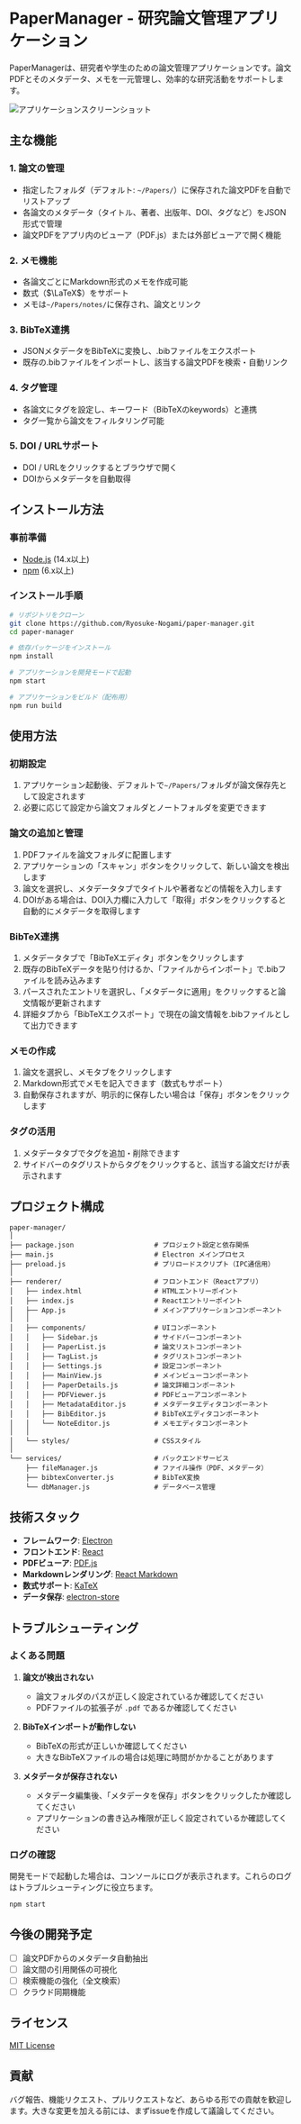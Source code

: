# PaperManager - 研究論文管理アプリケーション

PaperManagerは、研究者や学生のための論文管理アプリケーションです。論文PDFとそのメタデータ、メモを一元管理し、効率的な研究活動をサポートします。

![アプリケーションスクリーンショット](docs/screenshot.png)

## 主な機能

### 1. 論文の管理
- 指定したフォルダ（デフォルト: `~/Papers/`）に保存された論文PDFを自動でリストアップ
- 各論文のメタデータ（タイトル、著者、出版年、DOI、タグなど）をJSON形式で管理
- 論文PDFをアプリ内のビューア（PDF.js）または外部ビューアで開く機能

### 2. メモ機能
- 各論文ごとにMarkdown形式のメモを作成可能
- 数式（$\LaTeX$）をサポート
- メモは`~/Papers/notes/`に保存され、論文とリンク

### 3. BibTeX連携
- JSONメタデータをBibTeXに変換し、.bibファイルをエクスポート
- 既存の.bibファイルをインポートし、該当する論文PDFを検索・自動リンク

### 4. タグ管理
- 各論文にタグを設定し、キーワード（BibTeXのkeywords）と連携
- タグ一覧から論文をフィルタリング可能

### 5. DOI / URLサポート
- DOI / URLをクリックするとブラウザで開く
- DOIからメタデータを自動取得

## インストール方法

### 事前準備
- [Node.js](https://nodejs.org/) (14.x以上)
- [npm](https://www.npmjs.com/) (6.x以上)

### インストール手順

```bash
# リポジトリをクローン
git clone https://github.com/Ryosuke-Nogami/paper-manager.git
cd paper-manager

# 依存パッケージをインストール
npm install

# アプリケーションを開発モードで起動
npm start

# アプリケーションをビルド（配布用）
npm run build
```

## 使用方法

### 初期設定
1. アプリケーション起動後、デフォルトで`~/Papers/`フォルダが論文保存先として設定されます
2. 必要に応じて設定から論文フォルダとノートフォルダを変更できます

### 論文の追加と管理
1. PDFファイルを論文フォルダに配置します
2. アプリケーションの「スキャン」ボタンをクリックして、新しい論文を検出します
3. 論文を選択し、メタデータタブでタイトルや著者などの情報を入力します
4. DOIがある場合は、DOI入力欄に入力して「取得」ボタンをクリックすると自動的にメタデータを取得します

### BibTeX連携
1. メタデータタブで「BibTeXエディタ」ボタンをクリックします
2. 既存のBibTeXデータを貼り付けるか、「ファイルからインポート」で.bibファイルを読み込みます
3. パースされたエントリを選択し、「メタデータに適用」をクリックすると論文情報が更新されます
4. 詳細タブから「BibTeXエクスポート」で現在の論文情報を.bibファイルとして出力できます

### メモの作成
1. 論文を選択し、メモタブをクリックします
2. Markdown形式でメモを記入できます（数式もサポート）
3. 自動保存されますが、明示的に保存したい場合は「保存」ボタンをクリックします

### タグの活用
1. メタデータタブでタグを追加・削除できます
2. サイドバーのタグリストからタグをクリックすると、該当する論文だけが表示されます

## プロジェクト構成

```
paper-manager/
│
├── package.json                    # プロジェクト設定と依存関係
├── main.js                         # Electron メインプロセス
├── preload.js                      # プリロードスクリプト（IPC通信用）
│
├── renderer/                       # フロントエンド（Reactアプリ）
│   ├── index.html                  # HTMLエントリーポイント
│   ├── index.js                    # Reactエントリーポイント
│   ├── App.js                      # メインアプリケーションコンポーネント
│   │
│   ├── components/                 # UIコンポーネント
│   │   ├── Sidebar.js              # サイドバーコンポーネント
│   │   ├── PaperList.js            # 論文リストコンポーネント
│   │   ├── TagList.js              # タグリストコンポーネント
│   │   ├── Settings.js             # 設定コンポーネント
│   │   ├── MainView.js             # メインビューコンポーネント
│   │   ├── PaperDetails.js         # 論文詳細コンポーネント
│   │   ├── PDFViewer.js            # PDFビューアコンポーネント
│   │   ├── MetadataEditor.js       # メタデータエディタコンポーネント
│   │   ├── BibEditor.js            # BibTeXエディタコンポーネント
│   │   └── NoteEditor.js           # メモエディタコンポーネント
│   │
│   └── styles/                     # CSSスタイル
│
└── services/                       # バックエンドサービス
    ├── fileManager.js              # ファイル操作（PDF、メタデータ）
    ├── bibtexConverter.js          # BibTeX変換
    └── dbManager.js                # データベース管理
```

## 技術スタック

- **フレームワーク**: [Electron](https://www.electronjs.org/)
- **フロントエンド**: [React](https://reactjs.org/)
- **PDFビューア**: [PDF.js](https://mozilla.github.io/pdf.js/)
- **Markdownレンダリング**: [React Markdown](https://github.com/remarkjs/react-markdown)
- **数式サポート**: [KaTeX](https://katex.org/)
- **データ保存**: [electron-store](https://github.com/sindresorhus/electron-store)

## トラブルシューティング

### よくある問題

1. **論文が検出されない**
   - 論文フォルダのパスが正しく設定されているか確認してください
   - PDFファイルの拡張子が `.pdf` であるか確認してください

2. **BibTeXインポートが動作しない**
   - BibTeXの形式が正しいか確認してください
   - 大きなBibTeXファイルの場合は処理に時間がかかることがあります

3. **メタデータが保存されない**
   - メタデータ編集後、「メタデータを保存」ボタンをクリックしたか確認してください
   - アプリケーションの書き込み権限が正しく設定されているか確認してください

### ログの確認

開発モードで起動した場合は、コンソールにログが表示されます。これらのログはトラブルシューティングに役立ちます。

```bash
npm start
```

## 今後の開発予定

- [ ] 論文PDFからのメタデータ自動抽出
- [ ] 論文間の引用関係の可視化
- [ ] 検索機能の強化（全文検索）
- [ ] クラウド同期機能

## ライセンス

[MIT License](LICENSE)

## 貢献

バグ報告、機能リクエスト、プルリクエストなど、あらゆる形での貢献を歓迎します。大きな変更を加える前には、まずissueを作成して議論してください。
